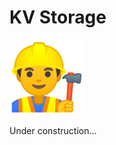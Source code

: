 <!-- .slide: class="transition-white fire-bg-red fire-specific-slide" data-background="css/theme/legacy/images/background_red.png" -->

# KV Storage

<img src="./assets/images/emojis/construction-worker.png">

Under construction...
